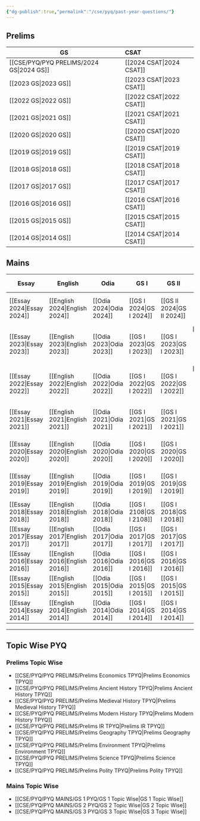 ```yaml
---
{"dg-publish":true,"permalink":"/cse/pyq/past-year-questions/"}
---
```



## Prelims


| GS          | CSAT          |
| ----------- |:------------- |
| [[CSE/PYQ/PYQ PRELIMS/2024 GS\|2024 GS]] | [[2024 CSAT\|2024 CSAT]] |
| [[2023 GS\|2023 GS]] | [[2023 CSAT\|2023 CSAT]] |
| [[2022 GS\|2022 GS]] | [[2022 CSAT\|2022 CSAT]] |
| [[2021 GS\|2021 GS]] | [[2021 CSAT\|2021 CSAT]] |
| [[2020 GS\|2020 GS]] | [[2020 CSAT\|2020 CSAT]] |
| [[2019 GS\|2019 GS]] | [[2019 CSAT\|2019 CSAT]] |
| [[2018 GS\|2018 GS]] | [[2018 CSAT\|2018 CSAT]] |
| [[2017 GS\|2017 GS]] | [[2017 CSAT\|2017 CSAT]] |
| [[2016 GS\|2016 GS]] | [[2016 CSAT\|2016 CSAT]] |
| [[2015 GS\|2015 GS]] | [[2015 CSAT\|2015 CSAT]] |
| [[2014 GS\|2014 GS]] | [[2014 CSAT\|2014 CSAT]] |
## Mains

| Essay          | English          | Odia          | GS I          | GS II          |     GS III.     | GS IV          | Economics -I     | Economics -II |
| -------------- | ---------------- | ------------- | ------------- | -------------- | :-------------: | -------------- | ---------------- | ------------- |
| [[Essay 2024\|Essay 2024]] | [[English 2024\|English 2024]] | [[Odia 2024\|Odia 2024]] | [[GS I 2024\|GS I 2024]] | [[GS II 2024\|GS II 2024]] | [[GS III 2024\|GS III 2024]] | [[GS IV 2024\|GS IV 2024]] |                  |               |
| [[Essay 2023\|Essay 2023]] | [[English 2023\|English 2023]] | [[Odia 2023\|Odia 2023]] | [[GS I 2023\|GS I 2023]] | [[GS I 2023\|GS I 2023]]  | [[CSE/PYQ/PYQ MAINS/GS 3 PYQ/GS III 2023\|GS III 2023]] | [[GS IV 2023\|GS IV 2023]] |                  |               |
| [[Essay 2022\|Essay 2022]] | [[English 2022\|English 2022]] | [[Odia 2022\|Odia 2022]] | [[GS I 2022\|GS I 2022]] | [[GS I 2022\|GS I 2022]]  | [[CSE/PYQ/PYQ MAINS/GS 3 PYQ/GS III 2022\|GS III 2022]] | [[GS IV 2022\|GS IV 2022]] |                  |               |
| [[Essay 2021\|Essay 2021]] | [[English 2021\|English 2021]] | [[Odia 2021\|Odia 2021]] | [[GS I 2021\|GS I 2021]] | [[GS I 2021\|GS I 2021]]  | [[GS III 2021\|GS III 2021]] | [[GS IV 2021\|GS IV 2021]] |                  |               |
| [[Essay 2020\|Essay 2020]] | [[English 2020\|English 2020]] | [[Odia 2020\|Odia 2020]] | [[GS I 2020\|GS I 2020]] | [[GS I 2020\|GS I 2020]]  | [[GS III 2020\|GS III 2020]] | [[GS IV 2020\|GS IV 2020]] |                  |               |
| [[Essay 2019\|Essay 2019]] | [[English 2019\|English 2019]] | [[Odia 2019\|Odia 2019]] | [[GS I 2019\|GS I 2019]] | [[GS I 2019\|GS I 2019]]  | [[GS III 2019\|GS III 2019]] | [[GS IV 2019\|GS IV 2019]] | [[CSE/PYQ/PYQ OPTIONAL/PAPER 1 PYQ/E1-19\|E1-19]] |               |
| [[Essay 2018\|Essay 2018]] | [[English 2018\|English 2018]] | [[Odia 2018\|Odia 2018]] | [[GS I 2108\|GS I 2108]] | [[GS I 2018\|GS I 2018]]  |                 |                |                  |               |
| [[Essay 2017\|Essay 2017]] | [[English 2017\|English 2017]] | [[Odia 2017\|Odia 2017]] | [[GS I 2017\|GS I 2017]] | [[GS I 2017\|GS I 2017]]  |                 |                |                  |               |
| [[Essay 2016\|Essay 2016]] | [[English 2016\|English 2016]] | [[Odia 2016\|Odia 2016]] | [[GS I 2016\|GS I 2016]] | [[GS I 2016\|GS I 2016]]  |                 |                |                  |               |
| [[Essay 2015\|Essay 2015]] | [[English 2015\|English 2015]] | [[Odia 2015\|Odia 2015]] | [[GS I 2015\|GS I 2015]] | [[GS I 2015\|GS I 2015]]  |                 |                |                  |               |
| [[Essay 2014\|Essay 2014]] | [[English 2014\|English 2014]] | [[Odia 2014\|Odia 2014]] | [[GS I 2014\|GS I 2014]] | [[GS I 2014\|GS I 2014]]  |                 |                |                  |               |


---

## Topic Wise PYQ

### Prelims Topic Wise
- [[CSE/PYQ/PYQ PRELIMS/Prelims Economics TPYQ\|Prelims Economics TPYQ]]
- [[CSE/PYQ/PYQ PRELIMS/Prelims Ancient History TPYQ\|Prelims Ancient History TPYQ]]
- [[CSE/PYQ/PYQ PRELIMS/Prelims Medieval History TPYQ\|Prelims Medieval History TPYQ]]
- [[CSE/PYQ/PYQ PRELIMS/Prelims Modern History TPYQ\|Prelims Modern History TPYQ]]
- [[CSE/PYQ/PYQ PRELIMS/Prelims IR TPYQ\|Prelims IR TPYQ]]
- [[CSE/PYQ/PYQ PRELIMS/Prelims Geography TPYQ\|Prelims Geography TPYQ]]
- [[CSE/PYQ/PYQ PRELIMS/Prelims Environment TPYQ\|Prelims Environment TPYQ]]
- [[CSE/PYQ/PYQ PRELIMS/Prelims Science TPYQ\|Prelims Science TPYQ]]
- [[CSE/PYQ/PYQ PRELIMS/Prelims Polity TPYQ\|Prelims Polity TPYQ]]

### Mains Topic Wise
- [[CSE/PYQ/PYQ MAINS/GS 1 PYQ/GS 1 Topic Wise\|GS 1 Topic Wise]]
- [[CSE/PYQ/PYQ MAINS/GS 2 PYQ/GS 2 Topic Wise\|GS 2 Topic Wise]]
- [[CSE/PYQ/PYQ MAINS/GS 3 PYQ/GS 3 Topic Wise\|GS 3 Topic Wise]]